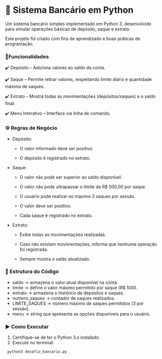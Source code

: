 # 🏦 Sistema Bancário em Python

Um sistema bancário simples implementado em Python 3, desenvolvido para simular operações básicas de depósito, saque e extrato.

Este projeto foi criado com fins de aprendizado e boas práticas de programação.

### 📌Funcionalidades

✔️ Depósito – Adiciona valores ao saldo da conta.

✔️ Saque – Permite retirar valores, respeitando limite diário e quantidade máxima de saques.

✔️ Extrato – Mostra todas as movimentações (depósitos/saques) e o saldo final.

✔️ Menu Interativo – Interface via linha de comando.


### ⚙️ Regras de Negócio

- Depósito:

    - O valor informado deve ser positivo.

    - O depósito é registrado no extrato.

- Saque:
    
    - O valor não pode ser superior ao saldo disponível.
    - O valor não pode ultrapassar o limite de R$ 500,00 por saque.

    - O usuário pode realizar no máximo 3 saques por sessão.

    - O valor deve ser positivo.

    - Cada saque é registrado no extrato.

- Extrato:

    - Exibe todas as movimentações realizadas.

    - Caso não existam movimentações, informa que nenhuma operação foi registrada.

    - Sempre mostra o saldo atualizado.

### 📂 Estrutura do Código

- saldo → armazena o valor atual disponível na conta.
- limite → define o valor máximo permitido por saque (R$ 500).
- extrato → armazena o histórico de depósitos e saques.
- numero_saques → contador de saques realizados.
- LIMITE_SAQUES → número máximo de saques permitidos (3 por sessão).
- menu → string que apresenta as opções disponíveis para o usuário.

### ▶️ Como Executar

1. Certifique-se de ter o Python 3.x instalado.
2. Execute no terminal:
```shell
 python3 desafio_bancario.py
```